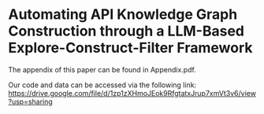 # Automating API Knowledge Graph Construction through a LLM-Based Explore-Construct-Filter Framework

The appendix of this paper can be found in Appendix.pdf.

Our code and data can be accessed via the following link: https://drive.google.com/file/d/1zp1zXHmoJEok9RfgtatxJrup7xmVt3v6/view?usp=sharing

